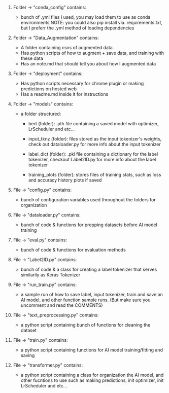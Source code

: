 1. Folder -> "conda_config" contains:
    - bunch of .yml files I used, you may load them to use as conda environments
      NOTE: you could also pip install via. requirements.txt, but I preferr the .yml method of loading dependencies

2. Folder -> "Data_Augmentation" contains:
    - A folder containing csvs of augmented data
    - Has python scripts of how to augment + save data, and training with these data
    - Has an note.md that should tell you about how I augmented data

3. Folder -> "deployment" contains:
    - Has python scripts necessary for chrome plugin or making predictions on hosted web
    - Has a readme.md inside it for instructions

4. Folder -> "models" contains:
    - a folder structured:
        - bert (folder):
            .pth file containing a saved model with optimizer, LrScheduler and etc...

        - input_tknz (folder):
            files stored as the input tokenizer's weights,
            check out dataloader.py for more info about the input tokenizer

        - label_dict (folder):
            .pkl file containing a dictionary for the label tokenizer,
            checkout Label2ID.py for more info about the label tokenizer

        - training_plots (folder):
            stores files of training stats, such as loss and accuracy history plots if saved

5. File -> "config.py" contains:
    - bunch of configuration variables used throughout the folders for organization

6. File -> "dataloader.py" contains:
    - bunch of code & functions for prepping datasets before AI model training

7. File -> "eval.py" contains:
    - bunch of code & functions for evaluation methods

8. File -> "Label2ID.py" contains:
    - bunch of code & a class for creating a label tokenizer that serves similarily as Keras Tokenizer

9. File -> "run_train.py" contains:
    - a sample run of how to save label, input tokenizer, train and save an AI model, and other function sample runs.
      (But make sure you uncomment and read the COMMENTS)

10. File -> "text_preprocessing.py" contains:
    - a python script containing bunch of functions for cleaning the dataset

11. File -> "train.py" contains:
    - a python script containing functions for AI model training/fitting and saving

12. File -> "transformer.py" contains:
    - a python script containing a class for organization the AI model,
      and other fucntions to use such as making predictions, init optimizer, init LrScheduler and etc...
